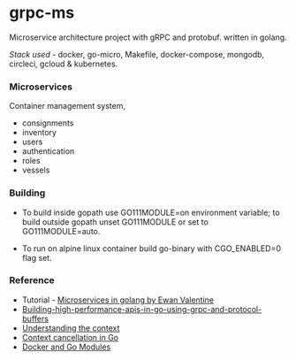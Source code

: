# grpc-ms

Microservice architecture project with gRPC and protobuf.
written in golang.

*Stack used* - docker, go-micro, Makefile, docker-compose, mongodb, circleci, gcloud & kubernetes.  

### Microservices
Container management system,
-   consignments
-   inventory
-   users
-   authentication
-   roles
-   vessels

### Building
- To build inside gopath use GO111MODULE=on environment variable; to build outside gopath unset GO111MODULE or set to GO111MODULE=auto.

- To run on alpine linux container build go-binary with CGO_ENABLED=0 flag set. 

### Reference 
- Tutorial - [ Microservices in golang by Ewan Valentine ](https://ewanvalentine.io/microservices-in-golang-part-1/)
- [Building-high-performance-apis-in-go-using-grpc-and-protocol-buffers](https://medium.com/@shijuvar/building-high-performance-apis-in-go-using-grpc-and-protocol-buffers-2eda5b80771b)
- [Understanding the context](http://p.agnihotry.com/post/understanding_the_context_package_in_golang)
- [Context cancellation in Go](https://www.sohamkamani.com/blog/golang/2018-06-17-golang-using-context-cancellation/)
- [Docker and Go Modules](https://dev.to/plutov/docker-and-go-modules-3kkn)